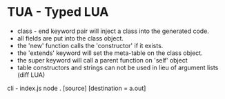 TUA - Typed LUA
===============

- class - end keyword pair will inject a class into the generated code.
- all fields are put into the class object.
- the 'new' function calls the 'constructor' if it exists.
- the 'extends' keyword will set the meta-table on the class object.
- the super keyword will call a parent function on 'self' object
- table constructors and strings can not be used in lieu of argument lists (diff LUA)

cli - index.js
node . [source] [destination = a.out]






